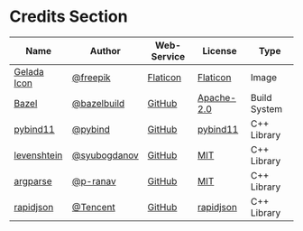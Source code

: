# Credits Section

| Name              | Author             | Web-Service    | License          | Type         |
|-------------------|--------------------|----------------|------------------|--------------|
| [Gelada Icon][01] | [@freepik][02]     | [Flaticon][03] | [Flaticon][04]   | Image        |
| [Bazel][05]       | [@bazelbuild][06]  | [GitHub][07]   | [Apache-2.0][08] | Build System |
| [pybind11][09]    | [@pybind][10]      | [GitHub][11]   | [pybind11][12]   | C++ Library  |
| [levenshtein][13] | [@syubogdanov][14] | [GitHub][15]   | [MIT][16]        | C++ Library  |
| [argparse][17]    | [@p-ranav][18]     | [GitHub][19]   | [MIT][20]        | C++ Library  |
| [rapidjson][21]   | [@Tencent][22]     | [GitHub][23]   | [rapidjson][24]  | C++ Library  |

[01]: https://www.flaticon.com/free-icon/baboon_427412
[02]: https://www.flaticon.com/authors/freepik
[03]: https://www.flaticon.com
[04]: https://www.freepikcompany.com/legal

[05]: https://github.com/bazelbuild/bazel
[06]: https://github.com/bazelbuild
[07]: https://github.com
[08]: https://github.com/bazelbuild/bazel/blob/master/LICENSE

[09]: https://github.com/pybind/pybind11
[10]: https://github.com/pybind
[11]: https://github.com
[12]: https://github.com/pybind/pybind11/blob/master/LICENSE

[13]: https://github.com/syubogdanov/levenshtein
[14]: https://github.com/syubogdanov
[15]: https://github.com
[16]: https://github.com/syubogdanov/levenshtein/blob/trunk/LICENSE

[17]: https://github.com/p-ranav/argparse
[18]: https://github.com/p-ranav
[19]: https://github.com
[20]: https://github.com/p-ranav/argparse/blob/master/LICENSE

[21]: https://github.com/Tencent/rapidjson
[22]: https://github.com/Tencent
[23]: https://github.com
[24]: https://github.com/Tencent/rapidjson/blob/master/license.txt
